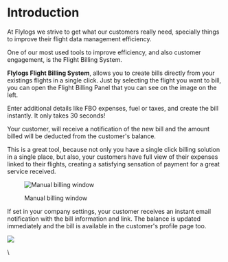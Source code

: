 # Introduction

At Flylogs we strive to get what our customers really need, specially things to improve their flight data management efficiency.&#x20;

One of our most used tools to improve efficiency, and also customer engagement, is the Flight Billing System.&#x20;

**Flylogs Flight Billing System**, allows you to create bills directly from your existings flights in a single click. Just by selecting the flight you want to bill, you can open the Flight Billing Panel that you can see on the image on the left.

Enter additional details like FBO expenses, fuel or taxes, and create the bill instantly. It only takes 30 seconds!

Your customer, will receive a notification of the new bill and the amount billed will be deducted from the customer's balance.

This is a great tool, because not only you have a single click billing solution in a single place, but also, your customers have full view of their expenses linked to their flights, creating a satisfying sensation of payment for a great service received.

<figure><img src="https://tawk.link/61f94bae9bd1f31184da67e3/kb/attachments/0L9nSaZUK1.png" alt="Manual billing window"><figcaption><p>Manual billing window</p></figcaption></figure>

If set in your company settings, your customer receives an instant email notification with the bill information and link. The balance is updated immediately and the bill is available in the customer's profile page too.

![](https://tawk.link/61f94bae9bd1f31184da67e3/kb/attachments/w00p-6goZ9.png)

\
